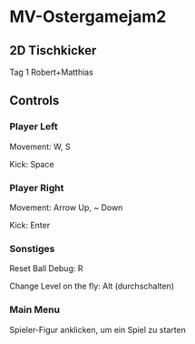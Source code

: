 # MV-Ostergamejam2
## 2D Tischkicker

Tag 1
Robert+Matthias

## Controls
### Player Left
Movement: W, S

Kick: Space

### Player Right
Movement: Arrow Up, ~ Down

Kick: Enter

### Sonstiges

Reset Ball Debug: R

Change Level on the fly: Alt (durchschalten)

### Main Menu

Spieler-Figur anklicken, um ein Spiel zu starten
